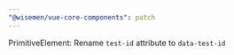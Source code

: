```yaml
---
"@wisemen/vue-core-components": patch
---
```


PrimitiveElement: Rename `test-id` attribute to `data-test-id`
